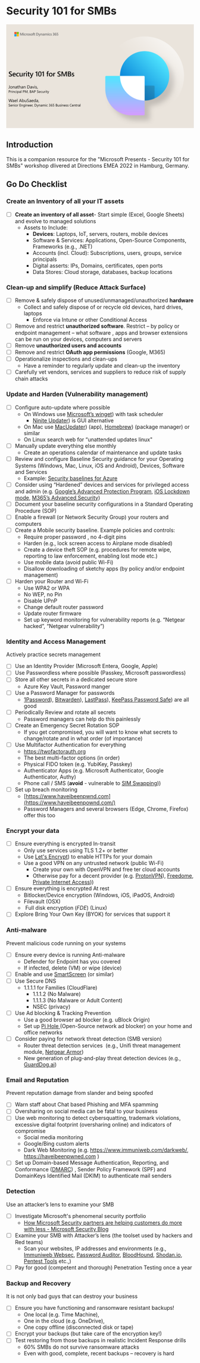# Security 101 for SMBs


![Alt text](security101titleslide.png?raw=true "Title slide")

## Introduction 

This is a companion resource for the "Microsoft Presents - Security 101 for SMBs" workshop dlivered at Directions EMEA 2022 in Hamburg, Germany. 

## Go Do Checklist 


### Create an Inventory of all your IT assets 
- [ ] **Create an inventory of all asset**- Start simple (Excel, Google Sheets) and evolve to managed solutions
	- Assets to Include: 
		- **Devices**: Laptops, IoT, servers, routers, mobile devices
		- Software & Services: Applications, Open-Source Components, Frameworks (e.g., .NET)
		- Accounts (incl. Cloud): Subscriptions, users, groups, service principals
		- Digital asserts: IPs, Domains, certificates, open ports
		- Data Stores: Cloud storage, databases, backup locations

### Clean-up and simplify (Reduce Attack Surface)
- [ ] Remove & safely dispose of unused/unmanaged/unauthorized **hardware**
  - Collect and safely dispose of or recycle old devices, hard drives, laptops
	- Enforce via Intune or other Conditional Access
- [ ] Remove and restrict **unauthorized software**. Restrict – by policy or endpoint management – what software , apps and browser extensions can be run on your devices, computers and servers
- [ ] Remove **unauthorized users and accounts**
- [ ] Remove and restrict **OAuth app permissions** (Google, M365)
- [ ] Operationalize inspections and clean-ups
	- Have a reminder to regularly update and clean-up the inventory
- [ ] Carefully vet vendors, services and suppliers to reduce risk of supply chain attacks 

### Update and Harden (Vulnerability management)
- [ ] Configure auto-update where possible 
	- On Windows use [Microsoft’s winget](https://learn.microsoft.com/en-us/windows/package-manager/winget/)) with task scheduler
		- [Ninite Updater](https://ninite.com/updater/)) is GUI alternative
	- On Mac use [MacUpdater](https://www.corecode.io/macupdater/)) (app), [Homebrew](https://brew.sh/)) (package manager) or similar 
	- On Linux search web for “unattended updates linux"
- [ ] Manually update everything else monthly
	-  Create an operations calendar of maintenance and update tasks
- [ ] Review and configure Baseline Security guidance for your Operating Systems (Windows, Mac, Linux, iOS and Android), Devices, Software and Services
	- Example: [Security baselines for Azure](https://learn.microsoft.com/en-us/security/benchmark/azure/security-baselines-overview)
- [ ] Consider using “Hardened” devices and services for privileged access and admin (e.g. [Google’s Advanced Protection Program](https://landing.google.com/advancedprotection/), [iOS Lockdown mode](https://support.apple.com/en-ie/HT212650), [M365’s Advanced Security](https://learn.microsoft.com/en-us/microsoft-365/security/office-365-security/tenant-wide-setup-for-increased-security?view=o365-worldwide))
- [ ] Document your  baseline security configurations in a Standard Operating Procedure (SOP)
- [ ] Enable a firewall (or Network Security Group) your routers and computers
- [ ] Create a Mobile security baseline. Example policies and controls:
	- Require proper password , no 4-digit pins
	- Harden (e.g., lock screen access to Airplane mode disabled)
	- Create a device theft SOP (e.g. procedures for remote wipe, reporting to law enforcement,  enabling lost mode etc.)
	- Use mobile data (avoid public Wi-Fi) 
	- Disallow downloading of sketchy apps (by policy and/or endpoint management)
- [ ] Harden your Router and Wi-Fi
	- Use WPA2 or WPA
	- No WEP, no Pin
	- Disable UPnP 
	- Change default router password
	- Update router firmware
	- Set up keyword monitoring for vulnerability reports (e.g. “Netgear hacked”, “Netgear vulnerability”)

### Identity and Access Management

Actively practice secrets management 

- [ ] Use an Identity Provider  (Microsoft Entera, Google, Apple)
- [ ] Use Passwordless where possible (Passkey, Microsoft passwordless)
- [ ] Store all other secrets in a dedicated secure store 
	- Azure Key Vault, Password manger
- [ ] Use a Password Manager for passwords
	- [1Password](https://1password.com/)), [Bitwarden](https://bitwarden.com/)), [LastPass](https://www.lastpass.com/)), [KeePass Password Safe](https://keepass.info/)) are all good
- [ ] Periodically Review and rotate all secrets
	- Password managers can help do this painlessly 
- [ ] Create an Emergency Secret Rotation SOP
	- If you get compromised, you will want to know what secrets to change/rotate and in what order (of importance)
- [ ] Use Multifactor Authentication for everything 
	- https://twofactorauth.org
	- The best multi-factor options (in order)
	- Physical FIDO token (e.g. YubiKey, Passkey)
	- Authenticator Apps (e.g. Microsoft Authenticator, Google Authenticator, Authy)
	- Phone call / SMS (**avoid** -  vulnerable to [SIM Swapping](https://en.wikipedia.org/wiki/SIM_swap_scam)))
- [ ] Set up breach monitoring 
	- [https://www.haveibeenpwnd.com](https://www.haveibeenpownd.com/)
	- Password Managers and several browsers (Edge, Chrome, Firefox) offer this too

### Encrypt your data

- [ ] Ensure everything is encrypted In-transit
	- Only use services using TLS 1.2+ or better
	- Use [Let's Encrypt](https://letsencrypt.org/)) to enable HTTPs for your domain 
	- Use a good VPN on any untrusted network (public Wi-Fi)
		- Create your own with OpenVPN and free ter cloud accounts
		- Otherwise pay for a decent provider (e.g. [ProtonVPN](https://protonvpn.com/)), [Freedome](https://www.f-secure.com/en/home/products/freedome), [Private Internet Access](https://www.privateinternetaccess.com/)))
- [ ] Ensure everything is encrypted At rest
	- Bitlocker/Device encryption (Windows, iOS, iPadOS, Android)
	- Filevault (OSX)
	-  Full disk encryption (_FDE_) (Linux)
- [ ] Explore Bring Your Own Key (BYOK) for services that support it

### Anti-malware

Prevent malicious code running on your systems

- [ ] Ensure every device is running Anti-malware
	- Defender for Endpoint has you covered
	- If infected, delete (VM) or wipe (device) 
- [ ] Enable and use [SmartScreen](https://support.microsoft.com/en-us/microsoft-edge/how-can-smartscreen-help-protect-me-in-microsoft-edge-1c9a874a-6826-be5e-45b1-67fa445a74c8) (or similar)
- [ ] Use Secure DNS
	- 1.1.1.1 for Families (CloudFlare)
		- 1.1.1.2 (No Malware)
		- 1.1.1.3 (No Malware or Adult Content)
		- NSEC (privacy)
- [ ] Use Ad blocking & Tracking Prevention
	- Use a good browser ad blocker (e.g. uBlock Origin)
	- Set up [Pi Hole ](https://pi-hole.net/)(Open-Source network ad blocker) on your home and office networks 
- [ ] Consider paying for network threat detection (SMB version)
	- Router threat detection services  (e.g., Unifi threat management module, [Netgear Armor](https://www.netgear.com/ie/home/services/armor/))
	- New generation of plug-and-play threat detection devices (e.g., [GuardDog.ai](https://guarddog.ai/))

### Email and Reputation

Prevent reputation damage from slander and being spoofed

- [ ] Warn staff about Chat based Phishing and MFA spamming
- [ ] Oversharing on social media can be fatal to your business 
- [ ] Use web monitoring to detect cybersquatting, trademark violations, excessive digital footprint (oversharing online) and indicators of compromise
	- Social media monitoring 
	- Google/Bing custom alerts 
	- Dark Web Monitoring (e.g. https://www.immuniweb.com/darkweb/, https://haveibeenpwned.com )
- [ ] Set up Domain-based Message Authentication, Reporting, and Conformance ([DMARC](https://dmarc.org/)) , Sender Policy Framework (SPF) and DomainKeys Identified Mail (DKIM) to authenticate mail senders

### Detection

Use an attacker’s lens to examine your SMB

- [ ] Investigate Microsoft's phenomenal security portfolio 
	 - [How Microsoft Security partners are helping customers do more with less - Microsoft Security Blog](https://www.microsoft.com/en-us/security/blog/2022/07/19/how-microsoft-security-partners-are-helping-customers-do-more-with-less/)
- [ ] Examine your SMB with Attacker’s lens (the toolset used by hackers and Red teams)
	- Scan your websites, IP addresses and environments (e.g., [Immuniweb Websec](https://www.immuniweb.com/websec/), [Password Auditor](https://specopssoft.com/product/specops-password-auditor/), [BloodHound](https://github.com/BloodHoundAD/BloodHound), [Shodan.io](https://www.shodan.io/), [Pentest Tools](https://pentest-tools.com/) etc.,)
- [ ] Pay for good (competent and thorough) Penetration Testing once a year 

### Backup and Recovery

It is not only bad guys that can destroy your business

- [ ] Ensure you have functioning and ransomware resistant backups! 
	- One local (e.g. Time Machine), 
	- One in the cloud (e.g. OneDrive),
	- One copy offline (disconnected disk or tape)
- [ ] Encrypt your backups (but take care of the encryption key!) 
- [ ] Test restoring from those backups in realistic Incident Response drills
	- 60% SMBs do not survive ransomware attacks
	- Even with good, complete, recent backups – recovery is hard
